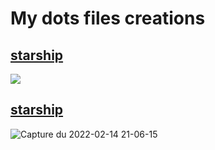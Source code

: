 # My dots files creations

## [starship](https://gitlab.com/containers-for-socle/i3-101/config-starship)
![](https://gitlab.com/containers-for-socle/i3-101/config-starship/-/raw/master/capture.png)

## [starship](https://gitlab.com/containers-for-socle/i3-101/config-wezterm)
![Capture du 2022-02-14 21-06-15](https://user-images.githubusercontent.com/36126914/153939191-badb7cec-0dbd-4c22-a2e9-33e464dbd3a4.png)

